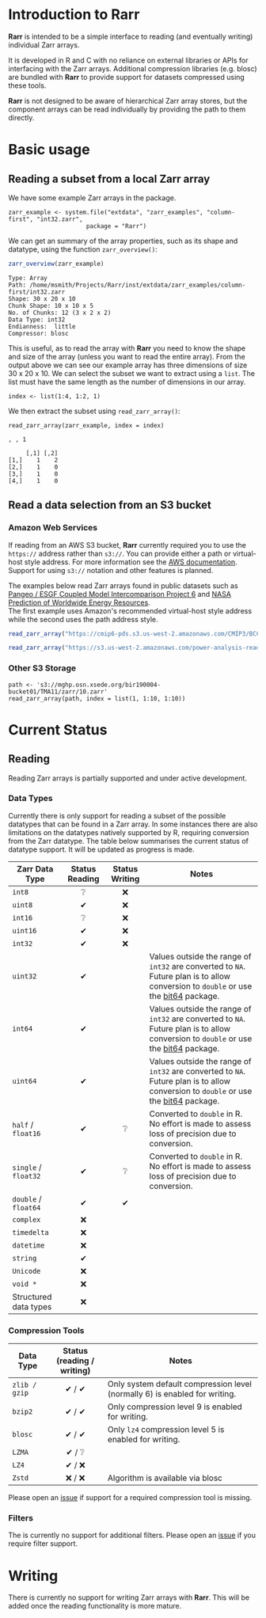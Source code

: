 # Introduction to Rarr

**Rarr** is intended to be a simple interface to reading (and eventually writing) individual Zarr arrays.  

It is developed in R and C with no reliance on external libraries or APIs for interfacing with the Zarr arrays.
Additional compression libraries (e.g. blosc) are bundled with **Rarr** to provide support for datasets compressed
using these tools.

**Rarr** is not designed to be aware of hierarchical Zarr array stores, but the component arrays can be read individually
by providing the path to them directly.

# Basic usage

## Reading a subset from a local Zarr array

We have some example Zarr arrays in the package.   

```{r}
zarr_example <- system.file("extdata", "zarr_examples", "column-first", "int32.zarr",
                      package = "Rarr")
```

We can get an summary of the array properties, such as its shape and datatype, using the function `zarr_overview()`:

```r
zarr_overview(zarr_example)
```

```
Type: Array
Path: /home/msmith/Projects/Rarr/inst/extdata/zarr_examples/column-first/int32.zarr 
Shape: 30 x 20 x 10 
Chunk Shape: 10 x 10 x 5 
No. of Chunks: 12 (3 x 2 x 2)
Data Type: int32
Endianness:  little 
Compressor: blosc
```

This is useful, as to read the array with **Rarr** you need to know the shape and size of the array (unless you want to read the entire array).  From the output above we can see our example array has three dimensions of size 30 x 20 x 10.  We can select the subset we want to extract using a `list`.
The list must have the same length as the number of dimensions in our array.

```{r}
index <- list(1:4, 1:2, 1)
```

We then extract the subset using `read_zarr_array()`:

```{r}
read_zarr_array(zarr_example, index = index)
```

```
, , 1

     [,1] [,2]
[1,]    1    2
[2,]    1    0
[3,]    1    0
[4,]    1    0
```


## Read a data selection from an S3 bucket

### Amazon Web Services

If reading from an AWS S3 bucket, **Rarr** currently required you to use the `https://` address rather than `s3://`.
You can provide either a path or virtual-host style address.  For more information see the [AWS documentation](https://docs.aws.amazon.com/AmazonS3/latest/userguide/access-bucket-intro.html).
Support for using `s3://` notation and other features is planned.

The examples below read Zarr arrays found in public datasets such as  
[Pangeo / ESGF Coupled Model Intercomparison Project 6](https://registry.opendata.aws/cmip6/) and
[NASA Prediction of Worldwide Energy Resources](https://registry.opendata.aws/nasa-power/).  
The first example uses Amazon's recommended virtual-host style address while the second
uses the path address style.


```r
read_zarr_array("https://cmip6-pds.s3.us-west-2.amazonaws.com/CMIP3/BCCR/bccr_bcm2_0/piControl/r1i1p1f1/Amon/psl/lon")
```

```r
read_zarr_array("https://s3.us-west-2.amazonaws.com/power-analysis-ready-datastore/power_901_constants.zarr/FRLAKE")
```

### Other S3 Storage

```{r}
path <- 's3://mghp.osn.xsede.org/bir190004-bucket01/TMA11/zarr/10.zarr'
read_zarr_array(path, index = list(1, 1:10, 1:10))
```



# Current Status

## Reading

Reading Zarr arrays is partially supported and under active development.  

### Data Types

Currently there is only support for reading a subset of the possible datatypes
that can be found in a Zarr array.  In some instances there are also limitations on the 
datatypes natively supported by R, requiring conversion from the Zarr datatype.  The table below summarises the current status of
datatype support.  It will be updated as progress is made.

| Zarr Data Type | Status Reading | Status Writing | Notes |
|-----------|:------:|:--------:|-------|
|`int8`  |&#x2754;| &#x274C; | |
|`uint8` |&#x2714;| &#x274C; | |
|`int16` |&#x2754;| &#x274C; | |
|`uint16`|&#x2714;| &#x274C; | |
|`int32` |&#x2714;| &#x274C; | |
|`uint32`|&#x2714;| |Values outside the range of `int32` are converted to `NA`.  Future plan is to allow conversion to `double` or use the [bit64](https://cran.r-project.org/package=bit64) package.| 
|`int64`|&#x2714;| |Values outside the range of `int32` are converted to `NA`. Future plan is to allow conversion to `double` or use the [bit64](https://cran.r-project.org/package=bit64) package.|
|`uint64`|&#x2714;| |Values outside the range of `int32` are converted to `NA`. Future plan is to allow conversion to `double` or use the [bit64](https://cran.r-project.org/package=bit64) package.|
|`half` / `float16`  |&#x2714;| &#x2754; | Converted to `double` in R.  No effort is made to assess loss of precision due to conversion.  |
|`single` / `float32`|&#x2714;| &#x2754; | Converted to `double` in R.  No effort is made to assess loss of precision due to conversion. |
|`double` / `float64`|&#x2714;| &#x2714; | |
|`complex`           |&#x274C;|          | |
|`timedelta`|&#x274C;|| |
|`datetime`|&#x274C;|| |
|`string`|&#x2714;|| |
|`Unicode`|&#x274C;|| |
|`void *`|&#x274C;|| |
| Structured data types | &#x274C; | | |

### Compression Tools

| Data Type   | Status<br/>(reading / writing) | Notes |
|-------------|:--------:|-------|
|`zlib / gzip`| &#x2714; / &#x2714; | Only system default compression level (normally 6) is enabled for writing. |
|`bzip2`      | &#x2714; / &#x2714; | Only compression level 9 is enabled for writing. |
|`blosc`      | &#x2714; / &#x2714; | Only `lz4` compression level 5 is enabled for writing. |
|`LZMA `      | &#x2714; / &#x2754; | |
|`LZ4`        | &#x2714; / &#x274C; | |
|`Zstd`       | &#x274C; / &#x274C; | Algorithm is available via blosc |

Please open an [issue](https://github.com/grimbough/Rarr/issues) if support for a required compression tool is missing.

### Filters

The is currently no support for additional filters.  Please open an [issue](https://github.com/grimbough/Rarr/issues) if you require filter support.

# Writing

There is currently no support for writing Zarr arrays with **Rarr**.  This will be added once the reading functionality is more mature.
